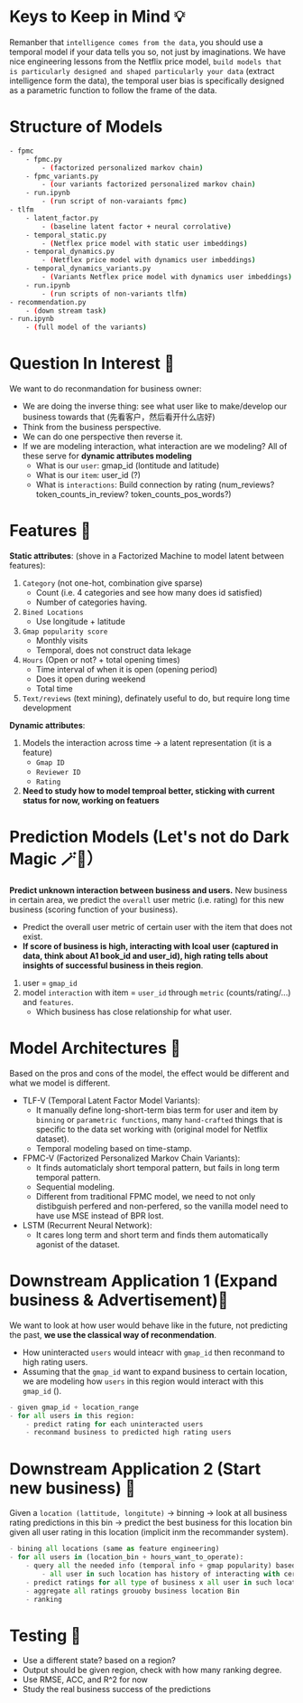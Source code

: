 # Keys to Keep in Mind 💡
Remanber that `intelligence comes from the data`, you should use a temporal model if your data tells you so, not just by imaginations. We have nice engineering lessons from the Netflix price model, `build models that is particularly designed and shaped particularly your data` (extract intelligence form the data), the temporal user bias is specifically designed as a parametric function to follow the frame of the data.

# Structure of Models
```bash
- fpmc
    - fpmc.py
        - (factorized personalized markov chain)
    - fpmc_variants.py
        - (our variants factorized personalized markov chain)
    - run.ipynb
        - (run script of non-varaiants fpmc)
- tlfm
    - latent_factor.py
        - (baseline latent factor + neural corrolative)
    - temporal_static.py
        - (Netflex price model with static user imbeddings)
    - temporal_dynamics.py
        - (Netflex price model with dynamics user imbeddings)
    - temporal_dynamics_variants.py
        - (Variants Netflex price model with dynamics user imbeddings)
    - run.ipynb
        - (run scripts of non-variants tlfm)
- recommendation.py
    - (down stream task)
- run.ipynb
    - (full model of the variants)
```

# Question In Interest 🤔
We want to do reconmandation for business owner:
- We are doing the inverse thing: see what user like to make/develop our business towards that (先看客户，然后看开什么店好)
- Think from the business perspective.
- We can do one perspective then reverse it.
- If we are modeling interaction, what interaction are we modeling? All of these serve for **dynamic attributes modeling**
    - What is our `user`: gmap_id (lontitude and latitude)
    - What is our `item`: user_id (?)
    - What is `interactions`: Build connection by rating (num_reviews? token_counts_in_review? token_counts_pos_words?)

# Features 🤪
**Static attributes**:
(shove in a Factorized Machine to model latent between features):

1. `Category` (not one-hot, combination give sparse)
    - Count (i.e. 4 categories and see how many does id satisfied)
    - Number of categories having.
2. `Bined Locations`
    - Use longitude + latitude
3. `Gmap popularity score`
    - Monthly visits
    - Temporal, does not construct data lekage
4. `Hours` (Open or not? + total opening times)
    - Time interval of when it is open (opening period)
    - Does it open during weekend 
    - Total time
5. `Text/reviews` (text mining), definately useful to do, but require long time development

**Dynamic attributes**:
1. Models the interaction across time -> a latent representation (it is a feature)
    - `Gmap ID`
    - `Reviewer ID`
    - `Rating`
2. **Need to study how to model temproal better, sticking with current status for now, working on featuers**

# Prediction Models (Let's not do Dark Magic 🪄🧙）
**Predict unknown interaction between business and users.** New business in certain area, we predict the `overall` user metric (i.e. rating) for this new business (scoring function of your business).
- Predict the overall user metric of certain user with the item that does not exist.
- **If score of business is high, interacting with lcoal user (captured in data, think about A1 book_id and user_id), high rating tells about insights of successful business in theis region**.

1. user = `gmap_id`
2. model `interaction` with item = `user_id` through `metric` (counts/rating/...) and `features`.
    - Which business has close relationship for what user.

# Model Architectures 🌉
Based on the pros and cons of the model, the effect would be different and what we model is different.

- TLF-V (Temporal Latent Factor Model  Variants):
    - It manually define long-short-term bias term for user and item by `binning` or `parametric functions`, many `hand-crafted` things that is specific to the data set working with (original model for Netflix dataset).
    - Temporal modeling based on time-stamp.
- FPMC-V (Factorized Personalized Markov Chain Variants):
    - It finds automaticlaly short temporal pattern, but fails in long term temporal pattern.
    - Sequential modeling.
    - Different from traditional FPMC model, we need to not only distibguish perfered and non-perfered, so the vanilla model need to have use MSE instead of BPR lost.
- LSTM (Recurrent Neural Network):
    - It cares long term and short term and finds them automatically agonist of the dataset.


# Downstream Application 1 (Expand business & Advertisement)🌊
We want to look at how user would behave like in the future, not predicting the past, **we use the classical way of reconmendation**.
- How uninteracted `users` would inteacr with `gmap_id` then reconmand to high rating users.
- Assuming that the `gmap_id` want to expand business to certain location, we are modeling how `users` in this region would interact with this `gmap_id` ().

```python
- given gmap_id + location_range
- for all users in this region:
    - predict rating for each uninteracted users
    - reconmand business to predicted high rating users
```

# Downstream Application 2 (Start new business) 🌊
Given a `location (lattitude, longitute)` -> binning -> look at all business rating predictions in this bin -> predict the best business for this location bin given all user rating in this location (implicit inm the recommander system).

```python
- bining all locations (same as feature engineering)  
- for all users in (location_bin + hours_want_to_operate):
    - query all the needed info (temporal info + gmap popularity) based on user info in such location
        - all user in such location has history of interacting with certain business category
    - predict ratings for all type of business x all user in such location
    - aggregate all ratings grouoby business location Bin
    - ranking
```

# Testing 🔧
- Use a different state? based on a region?
- Output should be given region, check with how many ranking degree.
- Use RMSE, ACC, and R^2 for now
- Study the real business success of the predictions